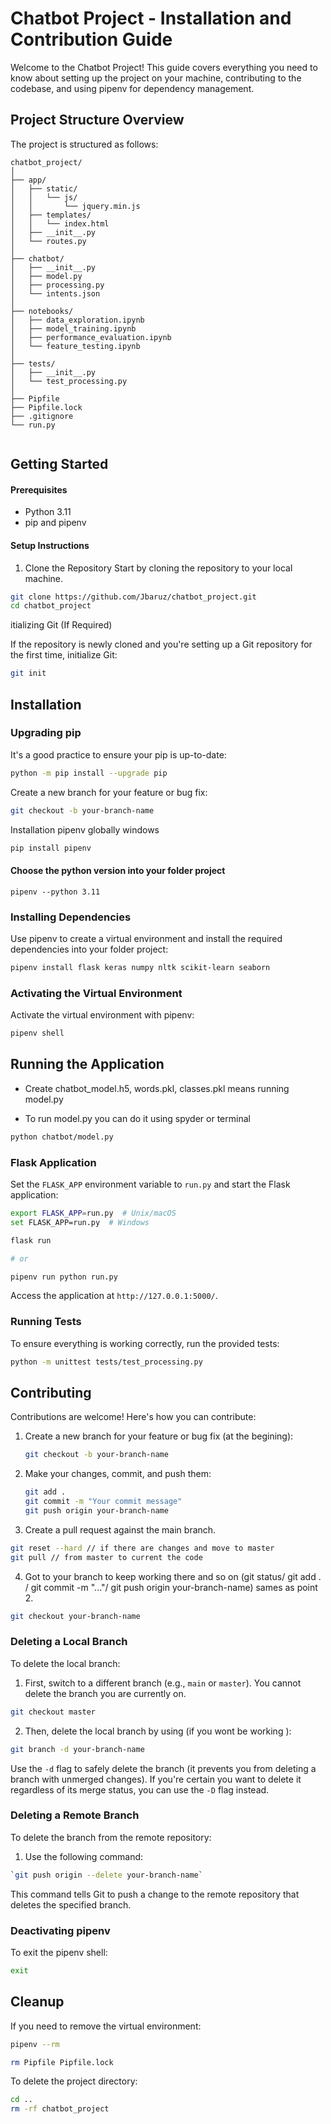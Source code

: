 # Chatbot Project - Installation and Contribution Guide
Welcome to the Chatbot Project! This guide covers everything you need to know about setting up the project on your machine, contributing to the codebase, and using pipenv for dependency management.

## Project Structure Overview
The project is structured as follows:

```
chatbot_project/
│
├── app/
│   ├── static/
│   │   └── js/
│   │       └── jquery.min.js
│   ├── templates/
│   │   └── index.html
│   ├── __init__.py
│   └── routes.py
│
├── chatbot/
│   ├── __init__.py
│   ├── model.py
│   ├── processing.py
│   └── intents.json
│
├── notebooks/
│   ├── data_exploration.ipynb
│   ├── model_training.ipynb
│   ├── performance_evaluation.ipynb
│   └── feature_testing.ipynb
│
├── tests/
│   ├── __init__.py
│   └── test_processing.py
│
├── Pipfile
├── Pipfile.lock
├── .gitignore
└── run.py


```



## Getting Started
#### Prerequisites
- Python 3.11
- pip and pipenv

#### Setup Instructions
1. Clone the Repository
Start by cloning the repository to your local machine.

```bash
git clone https://github.com/Jbaruz/chatbot_project.git
cd chatbot_project

```
itializing Git (If Required)

If the repository is newly cloned and you're setting up a Git repository for the first time, initialize Git:

```bash
git init
```

## Installation

### Upgrading pip

It's a good practice to ensure your pip is up-to-date:

```bash
python -m pip install --upgrade pip

```

Create a new branch for your feature or bug fix:

   ```bash
   git checkout -b your-branch-name
   ```

Installation pipenv globally windows

```bash
pip install pipenv

```

#### Choose the python version into your folder project
```
pipenv --python 3.11

```

### Installing Dependencies

Use pipenv to create a virtual environment and install the required dependencies into your folder project:

```bash
pipenv install flask keras numpy nltk scikit-learn seaborn
```

### Activating the Virtual Environment

Activate the virtual environment with pipenv:

```bash
pipenv shell
```

## Running the Application

- Create chatbot_model.h5, words.pkl, classes.pkl means running model.py

- To run model.py you can do it using spyder or terminal

```bash
python chatbot/model.py

```

### Flask Application

Set the `FLASK_APP` environment variable to `run.py` and start the Flask application:

```bash
export FLASK_APP=run.py  # Unix/macOS
set FLASK_APP=run.py  # Windows

flask run

# or

pipenv run python run.py

```



Access the application at `http://127.0.0.1:5000/`.

### Running Tests

To ensure everything is working correctly, run the provided tests:

```bash
python -m unittest tests/test_processing.py
```

## Contributing

Contributions are welcome! Here's how you can contribute:

1. Create a new branch for your feature or bug fix (at the begining):

   ```bash
   git checkout -b your-branch-name
   ```

2. Make your changes, commit, and push them:

   ```bash
   git add .
   git commit -m "Your commit message"
   git push origin your-branch-name
   ```

3. Create a pull request against the main branch.

```bash
git reset --hard // if there are changes and move to master
git pull // from master to current the code
```

4. Got to your branch to keep working there and so on (git status/ git add . / git commit -m "..."/ git push origin your-branch-name) sames as point 2.

```bash
git checkout your-branch-name

```

### Deleting a Local Branch

To delete the local branch:

1. First, switch to a different branch (e.g., `main` or `master`). You cannot delete the branch you are currently on.

```bash
git checkout master 
```

2. Then, delete the local branch by using (if you wont be working ):

```bash
git branch -d your-branch-name
```
Use the `-d` flag to safely delete the branch (it prevents you from deleting a branch with unmerged changes). If you're certain you want to delete it regardless of its merge status, you can use the `-D` flag instead.

### Deleting a Remote Branch
To delete the branch from the remote repository:
1. Use the following command:
 ```bash
 `git push origin --delete your-branch-name`
```

This command tells Git to push a change to the remote repository that deletes the specified branch.

### Deactivating pipenv

To exit the pipenv shell:

```bash
exit
```

## Cleanup

If you need to remove the virtual environment:

```bash
pipenv --rm

rm Pipfile Pipfile.lock
```

To delete the project directory:

```bash
cd ..
rm -rf chatbot_project
```


